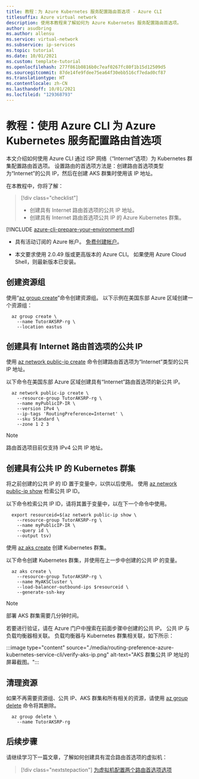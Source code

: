 ```yaml
---
title: 教程：为 Azure Kubernetes 服务配置路由首选项 - Azure CLI
titlesuffix: Azure virtual network
description: 使用本教程来了解如何为 Azure Kubernetes 服务配置路由首选项。
author: asudbring
ms.author: allensu
ms.service: virtual-network
ms.subservice: ip-services
ms.topic: tutorial
ms.date: 10/01/2021
ms.custom: template-tutorial
ms.openlocfilehash: 277f861b0816b0c7eaf0267fc80f1b15d12509d5
ms.sourcegitcommit: 87de14fe9fdee75ea64f30ebb516cf7edad0cf87
ms.translationtype: HT
ms.contentlocale: zh-CN
ms.lasthandoff: 10/01/2021
ms.locfileid: "129368793"
---
```

# <a name="tutorial-configure-routing-preference-for-an-azure-kubernetes-service-using-the-azure-cli"></a>教程：使用 Azure CLI 为 Azure Kubernetes 服务配置路由首选项

本文介绍如何使用 Azure CLI 通过 ISP 网络（“Internet”选项）为 Kubernetes 群集配置路由首选项。 设置路由的首选项方法是：创建路由首选项类型为“Internet”的公共 IP，然后在创建 AKS 群集时使用该 IP 地址。

在本教程中，你将了解：

> [!div class="checklist"]
> * 创建具有 Internet 路由首选项的公共 IP 地址。
> * 创建具有 Internet 路由首选项公共 IP 的 Azure Kubernetes 群集。

[!INCLUDE [azure-cli-prepare-your-environment.md](../../../includes/azure-cli-prepare-your-environment.md)]

- 具有活动订阅的 Azure 帐户。 [免费创建帐户](https://azure.microsoft.com/free/?WT.mc_id=A261C142F)。

- 本文要求使用 2.0.49 版或更高版本的 Azure CLI。 如果使用 Azure Cloud Shell，则最新版本已安装。

## <a name="create-a-resource-group"></a>创建资源组

使用“[az group create](/cli/azure/group#az_group_create)”命令创建资源组。 以下示例在美国东部 Azure 区域创建一个资源组：

```azurecli-interactive
  az group create \
    --name TutorAKSRP-rg \
    --location eastus

```

## <a name="create-public-ip-with-internet-routing-preference"></a>创建具有 Internet 路由首选项的公共 IP

使用 [az network public-ip create](/cli/azure/network/public-ip#az_network_public_ip_create) 命令创建路由首选项为“Internet”类型的公共 IP 地址。

以下命令在美国东部 Azure 区域创建具有“Internet”路由首选项的新公共 IP。

```azurecli-interactive
  az network public-ip create \
    --resource-group TutorAKSRP-rg \
    --name myPublicIP-IR \
    --version IPv4 \
    --ip-tags 'RoutingPreference=Internet' \
    --sku Standard \
    --zone 1 2 3
```
> [!NOTE]
>  路由首选项目前仅支持 IPv4 公共 IP 地址。

## <a name="create-kubernetes-cluster-with-public-ip"></a>创建具有公共 IP 的 Kubernetes 群集

将之前创建的公共 IP 的 ID 置于变量中，以供以后使用。 使用 [az network public-ip show](/cli/azure/network/public-ip#az_network_public_ip_show) 检索公共 IP ID。

以下命令检索公共 IP ID，请将其置于变量中，以在下一个命令中使用。

```azurecli-interactive
  export resourceid=$(az network public-ip show \
    --resource-group TutorAKSRP-rg \
    --name myPublicIP-IR \
    --query id \
    --output tsv)
```

使用 [az aks create](/cli/azure/aks#az_aks_create) 创建 Kubernetes 群集。

以下命令创建 Kubernetes 群集，并使用在上一步中创建的公共 IP 的变量。

```azurecli-interactive
  az aks create \
    --resource-group TutorAKSRP-rg \
    --name MyAKSCluster \
    --load-balancer-outbound-ips $resourceid \
    --generate-ssh-key
```

>[!NOTE]
>部署 AKS 群集需要几分钟时间。

若要进行验证，请在 Azure 门户中搜索在前面步骤中创建的公共 IP。 公共 IP 与负载均衡器相关联。 负载均衡器与 Kubernetes 群集相关联，如下所示：

  :::image type="content" source="./media/routing-preference-azure-kubernetes-service-cli/verify-aks-ip.png" alt-text="AKS 群集公共 IP 地址的屏幕截图。":::

## <a name="clean-up-resources"></a>清理资源

如果不再需要资源组、公共 IP、AKS 群集和所有相关的资源，请使用 [az group delete](/cli/azure/group#az_group_delete) 命令将其删除。

```azurecli-interactive
  az group delete \
    --name TutorAKSRP-rg
```

## <a name="next-steps"></a>后续步骤

请继续学习下一篇文章，了解如何创建具有混合路由首选项的虚拟机：
> [!div class="nextstepaction"]
> [为虚拟机配置两个路由首选项选项](routing-preference-mixed-network-adapter-portal.md)